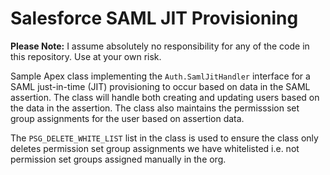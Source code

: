 # Salesforce SAML JIT Provisioning

**Please Note:** I assume absolutely no responsibility for any of the code in this repository. Use at your own risk.

Sample Apex class implementing the `Auth.SamlJitHandler` interface for a SAML just-in-time (JIT) provisioning 
to occur based on data in the SAML assertion. The class will handle both creating and updating users based on 
the data in the assertion. The class also maintains the permisssion set group assignments for the user based on 
assertion data. 

The `PSG_DELETE_WHITE_LIST` list in the class is used to ensure the class only deletes permission set group 
assignments we have whitelisted i.e. not permission set groups assigned manually in the org.

